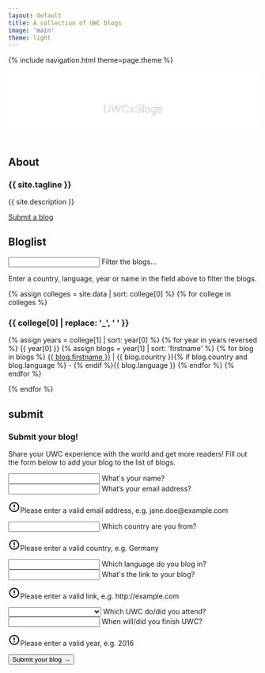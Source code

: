 ```yaml
---
layout: default
title: A collection of UWC blogs
image: 'main'
theme: light
---
```


{% include navigation.html theme=page.theme %}

<article>
<header class="header">
  <div class="header-background" style="background-image: url('{{ site.baseurl }}/img/{{ page.image }}.jpg')">
    <svg class="header-large" viewBox="0 0 330 75">
      <defs>
        <g id="text-large">
          <text class="header-text" text-anchor="middle" x="165" y="55">UWCxBlogs</text>
        </g>
        <mask id="mask-large" x="0" y="0" width="450" height="75">
          <rect x="0" y="0" width="450" height="75" fill="#fff"/>
          <use xlink:href="#text-large" />
        </mask>
      </defs>
      <rect x="0" y="0" width="450" height="75" mask="url(#mask-large)" fill="white" fill-opacity="1"/>
      <use xlink:href="#text-large" mask="url(#mask-large)" />
    </svg>
  </div>
</header>

<section id="about" class="section">
  <h2 class="section-title">About</h2>
  <h1 class="section-header">{{ site.tagline }}</h1>
  <p class="section-body -large">{{ site.description }}</p>
  <a class="section-link -large" href="#submit" data-scroll>Submit a blog</a>
</section>

<section id="bloglist" class="section">
<h2 class="section-title">Bloglist</h2>
<div class="form-group section-blogs">
  <input class="form-input" type="search" name="js-search" id="js-search" placeholder=" " autocomplete="off" required/>
  <span class="form-highlight"></span>
  <span class="form-underline"></span>
  <label class="form-label" for="js-search">Filter the blogs...</label>
  <p class="section-hint">Enter a country, language, year or name in the field above to filter the blogs.</p>
</div>

{% assign colleges = site.data | sort: college[0] %}
{% for college in colleges %}
  <div class="section-blogs js-college">
    <h3 class="section-header">{{ college[0] | replace: '_', ' ' }}</h3>
    <p class="section-body section-columns">
    {% assign years = college[1] | sort: year[0] %}
    {% for year in years reversed %}
      <span class="js-list" id="{{ college[0] }}-{{ year[0] }}">
        <span class="section-year js-year">{{ year[0] }}</span>
        <span class="list js-years">
          {% assign blogs = year[1] | sort: 'firstname' %}
          {% for blog in blogs  %}
            <span data-year="{{ blog.year }}" class="section-blog"><a href="http://{{ blog.link }}" target="_blank" rel="noopener noreferrer" class="link"><span class="name">{{ blog.firstname }}</span></a> | <span class="country">{{ blog.country }}</span>{% if blog.country and blog.language %} - {% endif %}<span class="language">{{ blog.language }}</span></span>
          {% endfor %}
        </span>
      </span>
    {% endfor %}
    </p>
  </div>
{% endfor %}

</section>

<section id="submit" class="section">
  <h2 class="section-title">submit</h2>
    <h1 class="section-header">Submit your blog!</h1>
    <p class="section-body -large">Share your UWC experience with the world and get more readers! Fill out the form below to add your blog to the list of blogs.</p>
  <!-- Begin MailChimp Signup Form -->
  <div id="mc_embed_signup">
    <form action="//connor-baer.us7.list-manage.com/subscribe/post?u=b1caba133f37d9e536b7ee6c6&amp;id=7a0d71349c" method="post" id="mc-embedded-subscribe-form" name="mc-embedded-subscribe-form" class="validate" target="_blank" novalidate>
      <div id="mc_embed_signup_scroll" class="section-inputs">
        <div class="mc-field-group form-group">
          <input type="text" value="" name="FNAME" class="required form-input" id="mce-FNAME" placeholder=" " required>
          <span class="form-highlight"></span>
          <label class="form-label" for="mce-FNAME">What's your name?</label>
        </div>
        <div class="mc-field-group form-group">
          <input type="email" value="" name="EMAIL" class="required email form-input" id="mce-EMAIL" placeholder=" " required>
          <span class="form-highlight"></span>
          <label class="form-label" for="mce-EMAIL">What’s your email address?</label>
          <p class="form-error"><svg xmlns="http://www.w3.org/2000/svg" width="24" height="24" viewBox="0 0 24 24"><path d="M11 15h2v2h-2zm0-8h2v6h-2zm.99-5C6.47 2 2 6.48 2 12s4.47 10 9.99 10C17.52 22 22 17.52 22 12S17.52 2 11.99 2zM12 20c-4.42 0-8-3.58-8-8s3.58-8 8-8 8 3.58 8 8-3.58 8-8 8z"/></svg>Please enter a valid email address, e.g. jane.doe@example.com</p>
        </div>
        <div class="mc-field-group form-group">
          <input type="text" value="" name="MCOUNTRY" class="required form-input" id="mce-MCOUNTRY" placeholder=" " pattern="[a-zA-Z]{2,}" required>
          <span class="form-highlight"></span>
          <label class="form-label" for="mce-MCOUNTRY">Which country are you from?</label>
          <p class="form-error"><svg xmlns="http://www.w3.org/2000/svg" width="24" height="24" viewBox="0 0 24 24"><path d="M11 15h2v2h-2zm0-8h2v6h-2zm.99-5C6.47 2 2 6.48 2 12s4.47 10 9.99 10C17.52 22 22 17.52 22 12S17.52 2 11.99 2zM12 20c-4.42 0-8-3.58-8-8s3.58-8 8-8 8 3.58 8 8-3.58 8-8 8z"/></svg>Please enter a valid country, e.g. Germany</p>
        </div>
        <div class="mc-field-group form-group">
          <input type="text" value="" name="MLANGUAGE" class="required form-input" id="mce-MLANGUAGE" placeholder=" " required>
          <span class="form-highlight"></span>
          <label class="form-label" for="mce-MLANGUAGE">Which language do you blog in?</label>
        </div>
        <div class="mc-field-group form-group">
          <input type="url" value="" name="MLINK" class="required url form-input" id="mce-MLINK" placeholder=" " required>
          <span class="form-highlight"></span>
          <label class="form-label" for="mce-MLINK">What's the link to your blog?</label>
          <p class="form-error"><svg xmlns="http://www.w3.org/2000/svg" width="24" height="24" viewBox="0 0 24 24"><path d="M11 15h2v2h-2zm0-8h2v6h-2zm.99-5C6.47 2 2 6.48 2 12s4.47 10 9.99 10C17.52 22 22 17.52 22 12S17.52 2 11.99 2zM12 20c-4.42 0-8-3.58-8-8s3.58-8 8-8 8 3.58 8 8-3.58 8-8 8z"/></svg>Please enter a valid link, e.g. http://example.com</p>
        </div>
        <div class="mc-field-group form-group">
          <select name="MCOLLEGE" class="form-select required" id="mce-MCOLLEGE">
            <option value=""></option>
            <option value="UWC Adriatic">UWC Adriatic</option>
            <option value="UWC Atlantic College">UWC Atlantic College</option>
            <option value="UWC Changshu">UWC Changshu</option>
            <option value="UWC Costa Rica">UWC Costa Rica</option>
            <option value="UWC Dilijan">UWC Dilijan</option>
            <option value="UWC Li Po Chun">UWC Li Po Chun</option>
            <option value="UWC Maastricht">UWC Maastricht</option>
            <option value="UWC Mahindra">UWC Mahindra</option>
            <option value="UWC Mostar">UWC Mostar</option>
            <option value="UWC Pearson College">UWC Pearson College</option>
            <option value="UWC Red Cross Nordic">UWC Red Cross Nordic</option>
            <option value="UWC Robert Bosch College">UWC Robert Bosch College</option>
            <option value="UWC South East Asia">UWC South East Asia</option>
            <option value="UWC Thailand">UWC Thailand</option>
            <option value="UWC USA">UWC USA</option>
            <option value="UWC Waterford Kamhlaba">UWC Waterford Kamhlaba</option>
          </select>
          <label for="mce-MCOLLEGE">Which UWC do/did you attend?</label>
        </div>
        <div class="mc-field-group size1of2 form-group">
          <input type="number" name="MYEAR" class="required form-input" value="" id="mce-MYEAR" placeholder=" " pattern="(?:19|20)[0-9]{2}" required>
          <span class="form-highlight"></span>
          <label class="form-label" for="mce-MYEAR">When will/did you finish UWC?</label>
          <p class="form-error"><svg xmlns="http://www.w3.org/2000/svg" width="24" height="24" viewBox="0 0 24 24"><path d="M11 15h2v2h-2zm0-8h2v6h-2zm.99-5C6.47 2 2 6.48 2 12s4.47 10 9.99 10C17.52 22 22 17.52 22 12S17.52 2 11.99 2zM12 20c-4.42 0-8-3.58-8-8s3.58-8 8-8 8 3.58 8 8-3.58 8-8 8z"/></svg>Please enter a valid year, e.g. 2016</p>
        </div>
        <div id="mce-responses" class="clear">
          <div class="response" id="mce-error-response" style="display:none"></div>
          <div class="response" id="mce-success-response" style="display:none"></div>
        </div>    <!-- real people should not fill this in and expect good things - do not remove this or risk form bot signups-->
        <div style="position: absolute; left: -5000px;" aria-hidden="true"><input type="text" name="b_b1caba133f37d9e536b7ee6c6_7a0d71349c" tabindex="-1" value=""></div>
        <input type="submit" value="Submit your blog →" name="subscribe" id="mc-embedded-subscribe" class="button">
      </div>
    </form>
  </div>
  <!--End mc_embed_signup-->
</section>
</article>